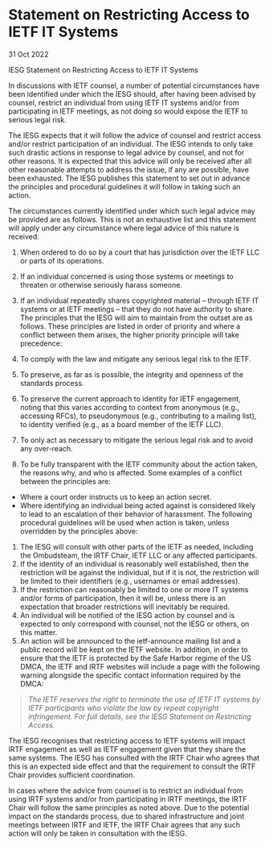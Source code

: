 Statement on Restricting Access to IETF IT Systems
==================================================

31 Oct 2022

IESG Statement on Restricting Access to IETF IT Systems

In discussions with IETF counsel, a number of potential circumstances have been identified under which the IESG should, after having been advised by counsel, restrict an individual from using IETF IT systems and/or from participating in IETF meetings, as not doing so would expose the IETF to serious legal risk.

The IESG expects that it will follow the advice of counsel and restrict access and/or restrict participation of an individual. The IESG intends to only take such drastic actions in response to legal advice by counsel, and not for other reasons. It is expected that this advice will only be received after all other reasonable attempts to address the issue, if any are possible, have been exhausted. The IESG publishes this statement to set out in advance the principles and procedural guidelines it will follow in taking such an action.

The circumstances currently identified under which such legal advice may be provided are as follows. This is not an exhaustive list and this statement will apply under any circumstance where legal advice of this nature is received:

1. When ordered to do so by a court that has jurisdiction over the IETF LLC or parts of its operations.
2. If an individual concerned is using those systems or meetings to threaten or otherwise seriously harass someone.
3. If an individual repeatedly shares copyrighted material – through IETF IT systems or at IETF meetings – that they do not have authority to share.
The principles that the IESG will aim to maintain from the outset are as follows. These principles are listed in order of priority and where a conflict between them arises, the higher priority principle will take precedence:

1. To comply with the law and mitigate any serious legal risk to the IETF.
2. To preserve, as far as is possible, the integrity and openness of the standards process.
3. To preserve the current approach to identity for IETF engagement, noting that this varies according to context from anonymous (e.g., accessing RFCs), to pseudonymous (e.g., contributing to a mailing list), to identity verified (e.g., as a board member of the IETF LLC).
4. To only act as necessary to mitigate the serious legal risk and to avoid any over-reach.
5. To be fully transparent with the IETF community about the action taken, the reasons why, and who is affected.
Some examples of a conflict between the principles are:

* Where a court order instructs us to keep an action secret.
* Where identifying an individual being acted against is considered likely to lead to an escalation of their behavior of harassment.
The following procedural guidelines will be used when action is taken, unless overridden by the principles above:

1. The IESG will consult with other parts of the IETF as needed, including the Ombudsteam, the IRTF Chair, IETF LLC or any affected participants.
2. If the identity of an individual is reasonably well established, then the restriction will be against the individual, but if it is not, the restriction will be limited to their identifiers (e.g., usernames or email addresses).
3. If the restriction can reasonably be limited to one or more IT systems and/or forms of participation, then it will be, unless there is an expectation that broader restrictions will inevitably be required.
4. An individual will be notified of the IESG action by counsel and is expected to only correspond with counsel, not the IESG or others, on this matter.
5. An action will be announced to the ietf-announce mailing list and a public record will be kept on the IETF website.
In addition, in order to ensure that the IETF is protected by the Safe Harbor regime of the US DMCA, the IETF and IRTF websites will include a page with the following warning alongside the specific contact information required by the DMCA:


> *The IETF reserves the right to terminate the use of IETF IT systems by IETF participants who violate the law by repeat copyright infringement. For full details, see the IESG Statement on Restricting Access.*

The IESG recognises that restricting access to IETF systems will impact IRTF engagement as well as IETF engagement given that they share the same systems. The IESG has consulted with the IRTF Chair who agrees that this is an expected side effect and that the requirement to consult the IRTF Chair provides sufficient coordination.

In cases where the advice from counsel is to restrict an individual from using IRTF systems and/or from participating in IRTF meetings, the IRTF Chair will follow the same principles as noted above. Due to the potential impact on the standards process, due to shared infrastructure and joint meetings between IRTF and IETF, the IRTF Chair agrees that any such action will only be taken in consultation with the IESG.

